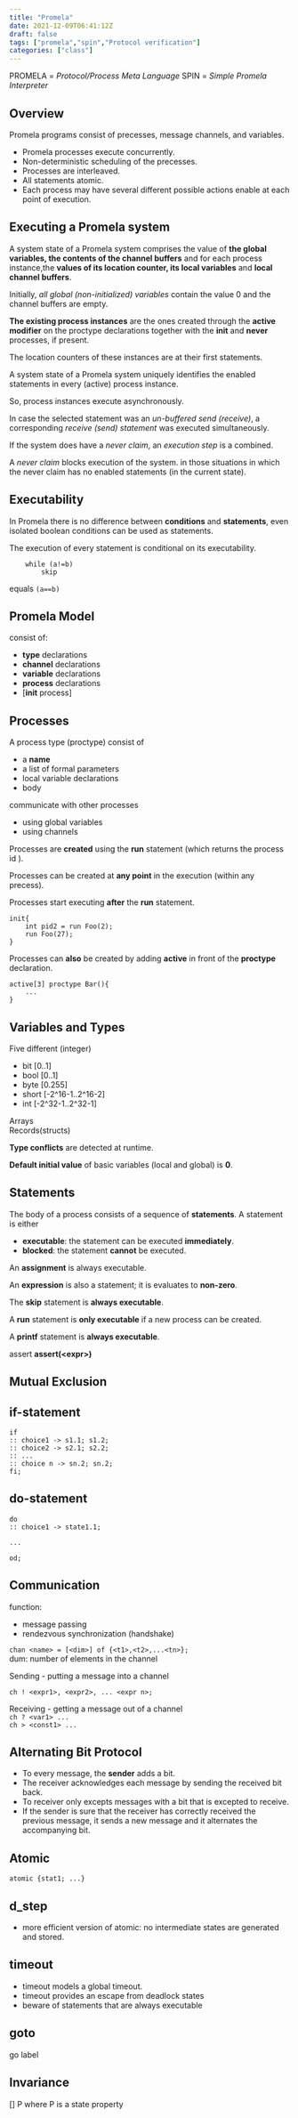 ```yaml
---
title: "Promela"
date: 2021-12-09T06:41:12Z
draft: false
tags: ["promela","spin","Protocol verification"]
categories: ["class"]
---
```


PROMELA = *Protocol/Process Meta Language*
SPIN = *Simple Promela Interpreter*

## Overview

Promela programs consist of precesses, message channels, and variables.

- Promela processes execute concurrently.
- Non-deterministic scheduling of the precesses.
- Processes are interleaved.
- All statements atomic.
- Each process may have several different possible actions enable at each point of execution.

## Executing a Promela system

A system state of a Promela system comprises the value of **the global variables, the contents of the channel buffers** and for each process instance,the **values of its location counter, its local variables** and **local channel buffers**.

Initially, *all global (non-initialized) variables* contain the value 0 and the channel buffers are empty.

**The existing process instances** are the  ones created through the **active modifier** on the proctype declarations together with the **init** and **never** processes, if present.

The location counters of these instances are at their first statements.

A system state of a Promela system uniquely identifies the enabled statements in every (active) process instance.

So, process instances execute asynchronously.

In case the selected statement was an *un-buffered send (receive)*, a corresponding *receive (send) statement* was executed simultaneously.

If the system does have a *never claim*, an *execution step* is a combined.

A *never claim* blocks execution of the system. in those situations in which the never claim has no enabled statements (in the current state).

## Executability

In Promela there is no difference between **conditions** and **statements**, even isolated boolean conditions can be used as statements.

The execution of every statement is conditional on its executability.

```pml
    while (a!=b)
        skip
```

equals `(a==b)`

## Promela Model

consist of:

- **type** declarations
- **channel** declarations
- **variable** declarations
- **process** declarations
- \[**init** process]

## Processes

A process type (proctype) consist of

- a **name**
- a list of formal parameters
- local variable declarations
- body

communicate with other processes

- using global variables
- using channels

Processes are **created** using the **run** statement (which returns the process id ).

Processes can be created at **any point** in the execution (within any precess).

Processes start executing **after** the **run** statement.

```pml
init{
    int pid2 = run Foo(2);
    run Foo(27);
}
```

Processes can **also** be created by adding **active** in front of the **proctype** declaration.

```pml
active[3] proctype Bar(){
    ...
}
```

## Variables and Types

Five different (integer)

- bit \[0..1]
- bool \[0..1]
- byte \[0.255]
- short \[-2^16-1..2^16-2]
- int \[-2^32-1..2^32-1]
  
Arrays  
Records(structs)

**Type conflicts** are detected at runtime.

**Default initial value** of basic variables (local and global) is **0**.

## Statements

The body of a process consists of a sequence of **statements**. A statement is either

- **executable**: the statement can be executed **immediately**.
- **blocked**: the statement **cannot** be executed.

An **assignment** is always executable.

An **expression** is also a statement; it is evaluates to **non-zero**.

The **skip** statement is **always executable**.

A **run** statement is **only executable** if a new process can be created.

A **printf** statement is **always executable**.

assert **assert(\<expr>)**

## Mutual Exclusion

## if-statement

```pml
if
:: choice1 -> s1.1; s1.2;
:: choice2 -> s2.1; s2.2;
:: ...
:: choice n -> sn.2; sn.2;
fi;
```

## do-statement

```pml
do
:: choice1 -> state1.1;

...

od;
```

## Communication

function:

- message passing
- rendezvous synchronization (handshake)

`chan <name> = [<dim>] of {<t1>,<t2>,...<tn>};`  
dum: number of elements in the channel

Sending - putting a message into a channel

`ch ! <expr1>, <expr2>, ... <expr n>;`

Receiving - getting a message out of a channel  
`ch ? <var1> ...`  
`ch > <const1> ...`

## Alternating Bit Protocol

- To every message, the **sender** adds a bit.
- The receiver acknowledges each message by sending the received bit back.
- To receiver only excepts messages with a bit that is excepted to receive.
- If the sender is sure that the receiver has correctly received the previous message, it sends a new message and it alternates the accompanying bit.

## Atomic

```pml
atomic {stat1; ...}
```

## d_step

- more efficient version of atomic: no intermediate states are generated and stored.

## timeout

- timeout models a global timeout.
- timeout provides an escape from deadlock states
- beware of statements that are always executable

## goto

go label

## Invariance

[] P where P is a state property

